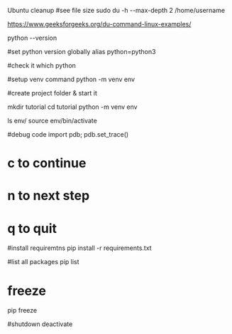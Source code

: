 
Ubuntu  cleanup
#see file size 
sudo du -h --max-depth 2 /home/username 

https://www.geeksforgeeks.org/du-command-linux-examples/

python --version

#set python version globally
alias python=python3

#check it
which python


#setup venv command
python -m venv env


#create project folder & start it

mkdir tutorial
cd tutorial
python -m venv env

ls env/
source env/bin/activate


#debug code
 import pdb; pdb.set_trace()
 # c to continue 
  # n to next step 
  # q to quit 

#install requiremtns
pip install -r requirements.txt

#list all packages
pip list

# freeze
pip freeze


#shutdown
deactivate








